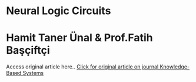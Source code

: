 # Neural Logic Circuits
# Hamit Taner Ünal & Prof.Fatih Başçiftçi
<p>Access original article here..</>
<a href='https://www.sciencedirect.com/science/article/abs/pii/S0950705123001296'>Click for original article on journal Knowledge-Based Systems</a>
